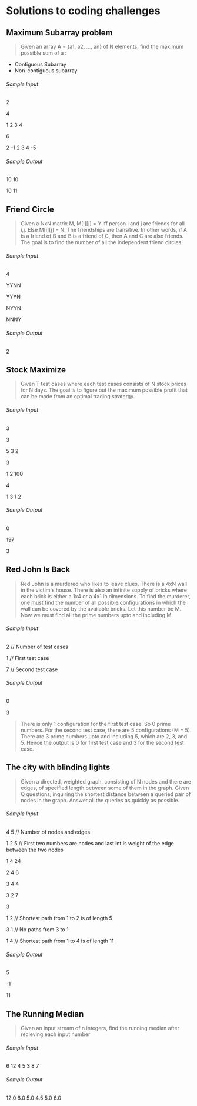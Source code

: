 # Solutions to coding challenges

## Maximum Subarray problem
> Given an array A = {a1, a2, ..., an} of N elements, find the maximum possible sum of a :
* Contiguous Subarray
* Non-contiguous subarray

###### Sample Input
2

4

1 2 3 4

6

2 -1 2 3 4 -5
###### Sample Output
10 10

10 11

## Friend Circle
> Given a NxN matrix M, M[i][j] = Y iff person i and j are friends for all i,j. 
> Else M[i][j] = N. The friendships are transitive. In other words, if A is a friend of B and B is a friend of C, then A and C are also friends. The goal is to find the number of all the independent friend circles.

###### Sample Input
4

YYNN

YYYN

NYYN

NNNY
###### Sample Output
2

## Stock Maximize
> Given T test cases where each test cases consists of N stock prices for N days. The goal is to figure out the maximum possible profit that can be made from an optimal trading stratergy.

###### Sample Input
3

3

5 3 2

3

1 2 100

4

1 3 1 2
###### Sample Output
0

197

3

## Red John Is Back
> Red John is a murdered who likes to leave clues. There is a 4xN wall in the victim's house. There is also an infinite supply of bricks where each brick is either a 1x4 or a 4x1 in dimensions. To find the murderer, one must find the number of all possible configurations in which the wall can be covered by the available bricks. Let this number be M. Now we must find all the prime numbers upto and including M.

###### Sample Input
2  // Number of test cases

1  // First test case

7  // Second test case
###### Sample Output
0  

3

> There is only 1 configuration for the first test case. So 0 prime numbers. For the second test case, there are 5 configurations (M = 5). There are 3 prime numbers upto and including 5, which are 2, 3, and 5. Hence the output is 0 for first test case and 3 for the second test case.  

## The city with blinding lights
> Given a directed, weighted graph, consisting of N nodes and there are edges, of specified length between some of them in the graph. Given Q questions, inquiring the shortest distance between a queried pair of nodes in the graph. Answer all the queries as quickly as possible.

###### Sample Input
4 5 // Number of nodes and edges

1 2 5 // First two numbers are nodes and last int is weight of the edge between
the two nodes

1 4 24

2 4 6

3 4 4

3 2 7

3

1 2  // Shortest path from 1 to 2 is of length 5

3 1  // No paths from 3 to 1

1 4  // Shortest path from 1 to 4 is of length 11

###### Sample Output
5

-1

11

## The Running Median
> Given an input stream of n integers, find the running median after recieving each input number

###### Sample Input
6
12
4
5
3
8
7

###### Sample Output
12.0
8.0
5.0
4.5
5.0
6.0

